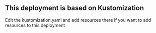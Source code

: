 ## This deployment is based on Kustomization
Edit the kustomization.yaml and add resources there if you want to add resources to this deployment